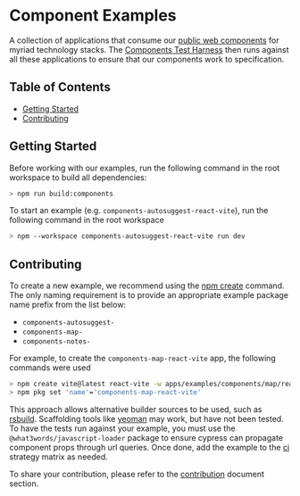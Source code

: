 # Component Examples

A collection of applications that consume our [public web components](../../../packages/components/README.md) for myriad technology stacks. The [Components Test Harness](../e2e/README.md) then runs against all these applications to ensure that our components work to specification.

## Table of Contents

- [Getting Started](#getting-started)
- [Contributing](#contributing)

## Getting Started

Before working with our examples, run the following command in the root workspace to build all dependencies:

```bash session
> npm run build:components
```

To start an example (e.g. `components-autosuggest-react-vite`), run the following command in the root workspace

```bash session
> npm --workspace components-autosuggest-react-vite run dev
```

## Contributing

To create a new example, we recommend using the [npm create](https://docs.npmjs.com/cli/v10/commands/npm-init) command. The only naming requirement is to provide an appropriate example package name prefix from the list below:

- `components-autosuggest-`
- `components-map-`
- `components-notes-`

For example, to create the `components-map-react-vite` app, the following commands were used

```bash session
> npm create vite@latest react-vite -w apps/examples/components/map/react -- --template react-ts
> npm pkg set 'name'='components-map-react-vite'
```

This approach allows alternative builder sources to be used, such as [rsbuild](https://rsbuild.dev/guide/start/quick-start). Scaffolding tools like [yeoman](https://yeoman.io/) may work, but have not been tested. To have the tests run against your example, you must use the `@what3words/javascript-loader` package to ensure cypress can propagate component props through url queries. Once done, add the example to the [ci](../../../.github/workflows/ci.yml) strategy matrix as needed.

To share your contribution, please refer to the [contribution](../../../README.md#contributing) document section.
